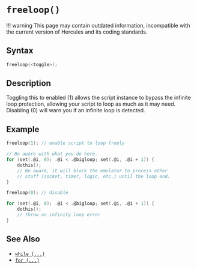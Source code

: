 # `freeloop()`

!!! warning
	This page may contain outdated information, incompatible with the current version of Hercules and its coding standards.

## Syntax

```c
freeloop(<toggle>);
```

## Description

Toggling this to enabled (1) allows the script instance to bypass the
infinite loop protection, allowing your script to loop as much as it may
need. Disabling (0) will warn you if an infinite loop is detected.

## Example

```c
freeloop(1); // enable script to loop freely

// Be aware with what you do here.
for (set(.@i, 0); .@i < .@bigloop; set(.@i, .@i + 1)) {
	dothis();
	// Be aware, it will block the emulator to process other
	// stuff (socket, timer, logic, etc.) until the loop end.
}

freeloop(0); // disable

for (set(.@i, 0); .@i < .@bigloop; set(.@i, .@i + 1)) {
	dothis();
	// throw an infinity loop error
}
```

## See Also

- [`while (...)`](../while.md)
- [`for (...)`](../for.md)
